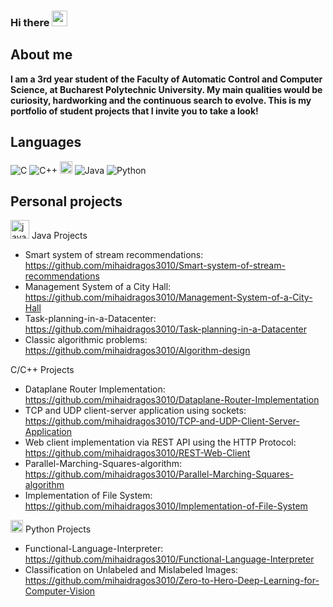 ### Hi there          <img src="https://github.com/TheDudeThatCode/TheDudeThatCode/blob/master/Assets/Hi.gif" width="25" />

About me
--
**I am a 3rd year student of the Faculty of Automatic Control and Computer Science, at Bucharest Polytechnic University. 
My main qualities would be curiosity, hardworking and the continuous search to evolve. 
This is my portfolio of student projects that I invite you to take a look!**

Languages
--
![C](https://img.shields.io/badge/-C-000?&logo=C)
![C++](https://img.shields.io/badge/-C++-000?&logo=c%2b%2b&logoColor=00599C)
<img src="https://www.vectorlogo.zone/logos/java/java-icon.svg" alt="java" width="20" height="20"/> 
![Java](https://img.shields.io/badge/-Java-000?&logo=Java&logoColor=007396)
![Python](https://img.shields.io/badge/-Python-000?&logo=Python)

Personal projects
--
<img src="https://www.vectorlogo.zone/logos/java/java-icon.svg" alt="java" width="30" height="30"/>  Java Projects 
 - Smart system of stream recommendations: https://github.com/mihaidragos3010/Smart-system-of-stream-recommendations
 - Management System of a City Hall: https://github.com/mihaidragos3010/Management-System-of-a-City-Hall
 - Task-planning-in-a-Datacenter: https://github.com/mihaidragos3010/Task-planning-in-a-Datacenter
 - Classic algorithmic problems: https://github.com/mihaidragos3010/Algorithm-design

C/C++ Projects
 - Dataplane Router Implementation: https://github.com/mihaidragos3010/Dataplane-Router-Implementation
 - TCP and UDP client-server application using sockets: https://github.com/mihaidragos3010/TCP-and-UDP-Client-Server-Application
 - Web client implementation via REST API using the HTTP Protocol: https://github.com/mihaidragos3010/REST-Web-Client
 - Parallel-Marching-Squares-algorithm: https://github.com/mihaidragos3010/Parallel-Marching-Squares-algorithm
 - Implementation of File System: https://github.com/mihaidragos3010/Implementation-of-File-System
   
<img src="https://www.vectorlogo.zone/logos/python/python-icon.svg" alt="python" width="20" height="20"/> Python Projects
 - Functional-Language-Interpreter: https://github.com/mihaidragos3010/Functional-Language-Interpreter
 - Classification on Unlabeled and Mislabeled Images: https://github.com/mihaidragos3010/Zero-to-Hero-Deep-Learning-for-Computer-Vision



<!--[![Top Langs](https://github-readme-stats.vercel.app/api/top-langs/?username=mihaidragos3010&layout=compact&text_color=daf7dc&bg_color=151515&hide=css,html,php)](https://github.com/mihaidragos3010) -->
<!--
<p align="center">
<a href="https://linkedin.com/in/apoorvtyagi" target="blank"><img align="center" src="https://cdn.jsdelivr.net/npm/simple-icons@3.0.1/icons/linkedin.svg" alt="apoorvtyagi" height="30" width="30" /></a>&nbsp;
<a href="mailto:your.email@gmail.com" target="_blank"><img align="center" src="https://www.gstatic.com/images/icons/material/colored_gmail.svg" alt="Gmail" height="30" width="30" /></a>&nbsp;
</a>&nbsp;
</p>
 -->
